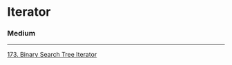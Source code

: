 # Iterator

### Medium
---
[173. Binary Search Tree Iterator](../solutions/0173-Binary%20Search%20Tree%20Iterator.md)</br>